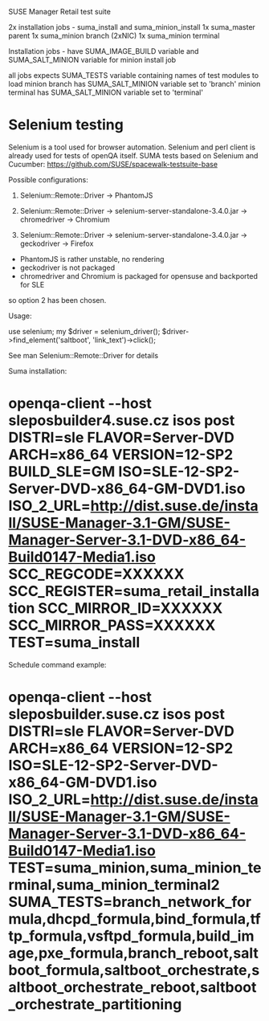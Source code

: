SUSE Manager Retail test suite

2x installation jobs - suma_install and suma_minion_install
1x suma_master parent
1x suma_minion branch (2xNIC)
1x suma_minion terminal

Installation jobs - have SUMA_IMAGE_BUILD variable and SUMA_SALT_MINION variable for minion install job

all jobs expects SUMA_TESTS variable containing names of test modules to load
minion branch has SUMA_SALT_MINION variable set to 'branch'
minion terminal has SUMA_SALT_MINION variable set to 'terminal'

Selenium testing
================

Selenium is a tool used for browser automation.
Selenium and perl client is already used for tests of openQA itself.
SUMA tests based on Selenium and Cucumber: https://github.com/SUSE/spacewalk-testsuite-base

Possible configurations:

1. Selenium::Remote::Driver -> PhantomJS

2. Selenium::Remote::Driver -> selenium-server-standalone-3.4.0.jar -> chromedriver -> Chromium

3. Selenium::Remote::Driver -> selenium-server-standalone-3.4.0.jar -> geckodriver -> Firefox


- PhantomJS is rather unstable, no rendering
- geckodriver is not packaged
- chromedriver and Chromium is packaged for opensuse and backported for SLE

so option 2 has been chosen.

Usage:

use selenium;
my $driver = selenium_driver();
$driver->find_element('saltboot', 'link_text')->click();


See man Selenium::Remote::Driver for details



Suma installation:
# openqa-client --host sleposbuilder4.suse.cz isos post DISTRI=sle FLAVOR=Server-DVD ARCH=x86_64 VERSION=12-SP2 BUILD_SLE=GM  ISO=SLE-12-SP2-Server-DVD-x86_64-GM-DVD1.iso ISO_2_URL=http://dist.suse.de/install/SUSE-Manager-3.1-GM/SUSE-Manager-Server-3.1-DVD-x86_64-Build0147-Media1.iso SCC_REGCODE=XXXXXX SCC_REGISTER=suma_retail_installation SCC_MIRROR_ID=XXXXXX SCC_MIRROR_PASS=XXXXXX TEST=suma_install

Schedule command example:
# openqa-client --host sleposbuilder.suse.cz isos post DISTRI=sle FLAVOR=Server-DVD ARCH=x86_64 VERSION=12-SP2 ISO=SLE-12-SP2-Server-DVD-x86_64-GM-DVD1.iso ISO_2_URL=http://dist.suse.de/install/SUSE-Manager-3.1-GM/SUSE-Manager-Server-3.1-DVD-x86_64-Build0147-Media1.iso TEST=suma_minion,suma_minion_terminal,suma_minion_terminal2 SUMA_TESTS=branch_network_formula,dhcpd_formula,bind_formula,tftp_formula,vsftpd_formula,build_image,pxe_formula,branch_reboot,saltboot_formula,saltboot_orchestrate,saltboot_orchestrate_reboot,saltboot_orchestrate_partitioning
